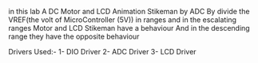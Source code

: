 in this lab A DC Motor and LCD Animation Stikeman by ADC 
By divide the VREF(the volt of MicroController (5V)) in ranges and in the escalating ranges Motor and LCD Stikeman have a behaviour
And in the descending range they have the opposite behaviour

Drivers Used:-
1- DIO Driver
2- ADC Driver
3- LCD Driver

